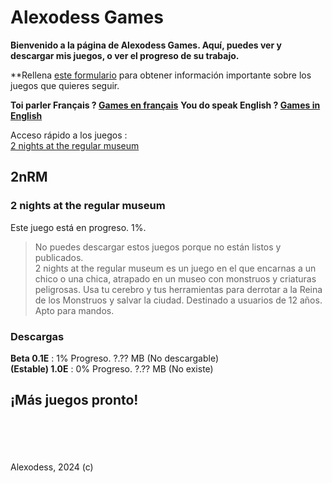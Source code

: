 # Alexodess Games
**Bienvenido a la página de Alexodess Games. Aquí, puedes ver y descargar mis juegos, o ver el progreso de su trabajo.**

**Rellena [este formulario](/sub.html) para obtener información importante sobre los juegos que quieres seguir.

**Toi parler Français ? [Games en français](/fr.md)**
**You do speak English ? [Games in English](/)**

Acceso rápido a los juegos :\
[2 nights at the regular museum](#2nrm)

## 2nRM
### 2 nights at the regular museum
Este juego está en progreso. 1%.
> No puedes descargar estos juegos porque no están listos y publicados.\
> 2 nights at the regular museum es un juego en el que encarnas a un chico o una chica, atrapado en un museo con monstruos y criaturas peligrosas. Usa tu cerebro y tus herramientas para derrotar a la Reina de los Monstruos y salvar la ciudad. Destinado a usuarios de 12 años. Apto para mandos.

### Descargas
**Beta 0.1E** : 1% Progreso. ?.?? MB (No descargable)\
**(Estable) 1.0E** : 0% Progreso. ?.?? MB (No existe)

## ¡Más juegos pronto!
\
\
\
\
Alexodess, 2024 (c)
